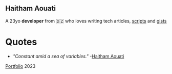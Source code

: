 ## Haitham Aouati

A 23yo **developer** from 🇩🇿 who loves writing tech articles, [scripts](https://github.com/haithamaouati?tab=repositories) and [gists](https://gist.github.com/haithamaouati)

# Quotes
- _"Constant amid a sea of variables."_ -[Haitham Aouati]()


[Portfolio](https://haithamaouati.github.io/portfolio/) 2023
